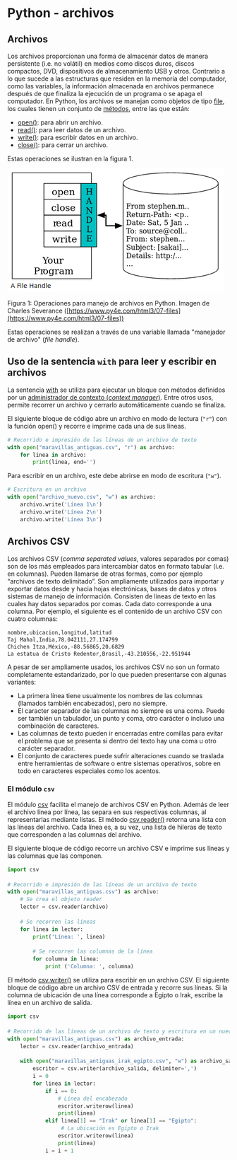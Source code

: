 # Python - archivos

## Archivos
Los archivos proporcionan una forma de almacenar datos de manera persistente (i.e. no volátil) en medios como discos duros, discos compactos, DVD, dispositivos de almacenamiento USB y otros. Contrario a lo que sucede a las estructuras que residen en la memoria del computador, como las variables, la información almacenada en archivos permanece después de que finaliza la ejecución de un programa o se apaga el computador. En Python, los archivos se manejan como objetos de tipo [file](https://docs.python.org/3/glossary.html#term-file-object), los cuales tienen un conjunto de [métodos](https://docs.python.org/3/tutorial/inputoutput.html#reading-and-writing-files), entre las que están:

* [open()](https://docs.python.org/3/library/functions.html#open): para abrir un archivo.  
* [read()](https://docs.python.org/3/tutorial/inputoutput.html#reading-and-writing-files): para leer datos de un archivo.  
* [write()](https://docs.python.org/3/tutorial/inputoutput.html#reading-and-writing-files): para escribir datos en un archivo.  
* [close()](https://docs.python.org/3/tutorial/inputoutput.html#methods-of-file-objects): para cerrar un archivo.

Estas operaciones se ilustran en la figura 1.

![Figura 1: Operaciones para manejo de archivos en Python. Imagen de Charles Severance (https://www.py4e.com/html3/07-files)](img/operaciones-archivos-python.png)

Figura 1: Operaciones para manejo de archivos en Python. Imagen de Charles Severance ([https://www.py4e.com/html3/07-files](https://www.py4e.com/html3/07-files))

Estas operaciones se realizan a través de una variable llamada "manejador de archivo" (*file handle*).

## Uso de la sentencia ```with``` para leer y escribir en archivos
La sentencia [with](https://docs.python.org/3/reference/compound_stmts.html#with) se utiliza para ejecutar un bloque con métodos definidos por un [administrador de contexto (*context manager*)](https://docs.python.org/3/reference/datamodel.html#context-managers). Entre otros usos, permite recorrer un archivo y cerrarlo automáticamente cuando se finaliza.

El siguiente bloque de código abre un archivo en modo de lectura (```"r"```) con la función open() y recorre e imprime cada una de sus líneas.
```python
# Recorrido e impresión de las líneas de un archivo de texto
with open("maravillas_antiguas.csv", "r") as archivo:
    for linea in archivo:
        print(linea, end='')
```

Para escribir en un archivo, este debe abrirse en modo de escritura (```"w"```).
```python
# Escritura en un archivo
with open("archivo_nuevo.csv", "w") as archivo:
    archivo.write('Línea 1\n')
    archivo.write('Línea 2\n')
    archivo.write('Línea 3\n')
```

## Archivos CSV
Los archivos CSV (*comma separated values*, valores separados por comas) son de los más empleados para intercambiar datos en formato tabular (i.e. en columnas). Pueden llamarse de otras formas, como por ejemplo “archivos de texto delimitado”. Son ampliamente utilizados para importar y exportar datos desde y hacia hojas electrónicas, bases de datos y otros sistemas de manejo de información. Consisten de líneas de texto en las cuales hay datos separados por comas. Cada dato corresponde a una columna. Por ejemplo, el siguiente es el contenido de un archivo CSV con cuatro columnas:

```
nombre,ubicacion,longitud,latitud
Taj Mahal,India,78.042111,27.174799
Chichen Itza,México,-88.56865,20.6829
La estatua de Cristo Redentor,Brasil,-43.210556,-22.951944
```

A pesar de ser ampliamente usados, los archivos CSV no son un formato completamente estandarizado, por lo que pueden presentarse con algunas variantes:

* La primera línea tiene usualmente los nombres de las columnas (llamados también encabezados), pero no siempre.
* El caracter separador de las columnas no siempre es una coma. Puede ser también un tabulador, un punto y coma, otro carácter o incluso una combinación de caracteres.
* Las columnas de texto pueden ir encerradas entre comillas para evitar el problema que se presenta si dentro del texto hay una coma u otro carácter separador.
* El conjunto de caracteres puede sufrir alteraciones cuando se traslada entre herramientas de software o entre sistemas operativos, sobre en todo en caracteres especiales como los acentos.

### El módulo ```csv```
El módulo [csv](https://docs.python.org/3/library/csv.html) facilita el manejo de archivos CSV en Python. Además de leer el archivo línea por línea, las separa en sus respectivas columnas, al representarlas mediante listas. El método [csv.reader()](https://docs.python.org/3/library/csv.html#csv.reader) retorna una lista con las líneas del archivo. Cada línea es, a su vez, una lista de hileras de texto que corresponden a las columnas del archivo.

El siguiente bloque de código recorre un archivo CSV e imprime sus líneas y las columnas que las componen.
```python
import csv

# Recorrido e impresión de las líneas de un archivo de texto
with open("maravillas_antiguas.csv") as archivo:
    # Se crea el objeto reader
    lector = csv.reader(archivo)
    
    # Se recorren las líneas
    for linea in lector:
        print('Línea: ', linea)
        
        # Se recorren las columnas de la línea
        for columna in linea:
            print ('Columna: ', columna)
```

El método [csv.writer()](https://docs.python.org/3/library/csv.html#csv.writer) se utiliza para escribir en un archivo CSV. El siguiente bloque de código abre un archivo CSV de entrada y recorre sus líneas. Si la columna de ubicación de una línea corresponde a Egipto o Irak, escribe la línea en un archivo de salida.

```python
import csv

# Recorrido de las líneas de un archivo de texto y escritura en un nuevo archivo de las líneas que cumplen con una condición
with open("maravillas_antiguas.csv") as archivo_entrada:
    lector = csv.reader(archivo_entrada)

    with open("maravillas_antiguas_irak_egipto.csv", "w") as archivo_salida:
        escritor = csv.writer(archivo_salida, delimiter=',')
        i = 0
        for linea in lector:
            if i == 0:
                # Línea del encabezado
                escritor.writerow(linea)
                print(linea)
            elif linea[1] == "Irak" or linea[1] == "Egipto":
                 # La ubicación es Egipto o Irak
                escritor.writerow(linea)
                print(linea)
            i = i + 1
```
